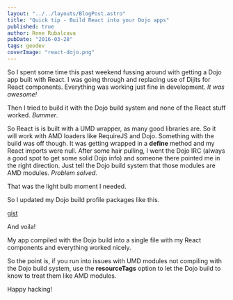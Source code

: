 ```yaml
---
layout: "../../layouts/BlogPost.astro"
title: "Quick tip - Build React into your Dojo apps"
published: true
author: Rene Rubalcava
pubDate: "2016-03-28"
tags: geodev
coverImage: "react-dojo.png"
---
```


So I spent some time this past weekend fussing around with getting a Dojo app built with React. I was going through and replacing use of Dijits for React components. Everything was working just fine in development. _It was awesome!_

Then I tried to build it with the Dojo build system and none of the React stuff worked. _Bummer_.

So React is is built with a UMD wrapper, as many good libraries are. So it will work with AMD loaders like RequireJS and Dojo. Something with the build was off though. It was getting wrapped in a **define** method and my React imports were null. After some hair pulling, I went the Dojo IRC (always a good spot to get some solid Dojo info) and someone there pointed me in the right direction. Just tell the Dojo build system that those modules are AMD modules. _Problem solved._

That was the light bulb moment I needed.

So I updated my Dojo build profile packages like this.

[gist](https://gist.github.com/odoe/0aea204315c2f568e693.js)

And voila!

My app compiled with the Dojo build into a single file with my React components and everything worked nicely.

So the point is, if you run into issues with UMD modules not compiling with the Dojo build system, use the **resourceTags** option to let the Dojo build to know to treat them like AMD modules.

Happy hacking!
